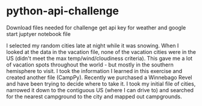 # python-api-challenge
Download files needed for challenge
get api key for weather and google
start juptyer notebook file

I  selected my random cities late at night while it was snowing.  When I looked at the data in the vacation file, none of the vacation cities were in the US (didn't meet the max temp/wind/cloudiness criteria).  This gave me a lot of vacation spots throughout the world - but mostly in the southern hemisphere to visit.
I took the information I learned in this exercise and created another file (CampPy).  Recently we purchased a Winnebago Revel and have been trying to decide where to take it.  I took my initial file of cities, narrowed it down to the contiguous US (where I can drive to) and searched for the nearest campground to the city and mapped out campgrounds.


